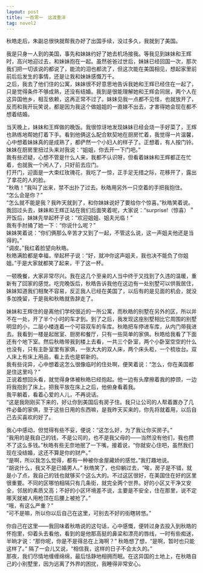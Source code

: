 ```yaml
---
layout: post
title: 一百零一　远渡重洋
tag: novel2
---
```


秋皓走后，朱副总很快就帮我办好了出国手续，没过多久，我就到了美国。

我是只身一人到的美国，事先和妹妹约好了她去机场接我。等我见到妹妹和王辉时，高兴地迎过去，和妹妹抱在一起。虽然爸爸过世后，妹妹已经回国一次，那次我们把一切该说的都说了，能流的泪也都流了，但这次能在美国相见，想起家里前前后后发生的事情，还是让我和妹妹感慨万千。<br />
之后，我去了他们住的公寓，妹妹很不好意思地告诉我她和王辉已经住在一起了，只是觉得条件不够成熟，还没有结婚。我到是很能理解她和王辉会同居，两个人在这异国他乡，相互依赖，这再正常不过了。妹妹见我一点都不见怪，也就放开了，反而和我开玩笑说，都是因为我这个做姐姐的一直嫁不出去，才害得她会现在都不想着结婚。

当天晚上，妹妹和王辉做的晚饭。我很惊讶地发现妹妹已经会烧一手好菜了，王辉也熟练地帮她打着下手。看到他俩这么配合默契地在厨房忙着，我觉得一片温馨，心中想着妹妹真的是成熟了，都俨然一个小妇人的样子了。正想着，有人按门铃。妹妹在厨房里扭过头来对我说：“姐姐，你去开一下门吧。”<br />
我有些迟疑，心想不管是什么人来，我都不认识呀，但看着妹妹和王辉都正在忙着，也就我一个闲人了，只好前去应门。<br />
打开门，迎面是一大束红玫瑰花，我吃了一惊，正手足无措之际，花移开了，露出了拿花的人的脸。<br />
“秋皓！”我叫了出来，禁不出扑了过去。秋皓用另外一只空着的手把我抱住。<br />
“怎么会是你？”<br />
“怎么就不能是我？我昨天就到了，和你妹妹说好了要给你个惊喜。”秋皓笑着说。<br />
我回过头去，妹妹和王辉正站在我们后面笑着呢，大家说：“surprise!（惊喜）＂<br />
开饭后，妹妹先举起杯子说：“欢迎姐姐、姐夫光临！”<br />
我有手肘捅了她一下：“你说什么呢？”<br />
妹妹笑着说：“你们俩那么辛苦才又到了一起，不管这么说，这一声姐夫他还是当得的。”<br />
“调皮。”我红着脸望向秋皓。<br />
秋皓满脸都是幸福，举起杯子说：“好，就冲你这声姐夫，我也决不能负了你姐姐。”于是大家就都笑了起来，干了这一杯。

一顿晚餐，大家非常尽兴。我在这几个至亲的人当中终于又找到了久违的温暖，重新有了回家的感觉。吃完晚饭后，秋皓告诉我他在这边有一处别墅可以供我居住，妹妹知道我们相聚不容易，反正我人已经在美国了，以后有的是见面的机会，就没多加挽留，于是我和秋皓就告辞走了。

妹妹和王辉住的是离他们学校很近的一所公寓，而秋皓的别墅在另外的区，所以并不在一处，开了半个小时的车才到。到了之后，我发现这座别墅相比它周围的别墅明显的小，二层小楼连着一个可容双车的车库。秋皓把车停进车库，从内门带我进去。我看到一楼是起居室、厨房和餐厅，只有一些简单的家俱。秋皓给我看了下面还有个地下室。然后秋皓带我到楼上去看，一共三个卧室，两个小卧室空空的什么也没有，只有主卧室里有家俱，一张大大的双人床，两个床头柜，一个梳妆台。双人床上有床上用品，看上去也是崭新的。<br />
我有些诧异，心中想着这怎么很像临时的住处啊，便笑着说：“怎么，你在美国都是住这里吗？”<br />
正说着想回头看，就觉得身体被秋皓已经抱起。他一边有头摩擦着我的脖颈，一边将我抱到了床上。把我平放在床上之后，他俯身看着我。<br />
我平躺着，看着心爱的人儿，不再说话。<br />
“这是我刚刚买下来的，好让你到美国后有房子住。我只让公司的人帮着置办了几件必备的家俱，至于这些日用的东西嘛，是我昨天买来的，你先将就着用，以后自己去买喜欢的好了。

我心中感动，但觉得有些不妥，便说：“这怎么好，为了我让你买房子。”<br />
“我用的是我自己的钱，不是公司的，也不是我父母的――当然没有他们，我也攒不了这么多钱。”秋皓有些无奈地抿了一下嘴，接着说，“你就安心住吧，虽然我们现在没结婚，这还不算是你的财产。”<br />
“是啊，所以我怎么觉得，都有一种被你金屋藏娇的感觉。”我打趣地说。<br />
 “胡说什么，我又不是已婚男人。” 秋皓笑了，也仰躺过去，“唉，房子是不错，就是小了点，我自己的钱也就够买个这么大的。不过这区很好，在美国住在好的区里很重要。不同的区哪怕相隔只有几条街，就完全两个世界。好的小区又干净又安全，邻居的素质又高；不好的小区环境差不说，主要是不安全，住在那里，说不定哪天就被人用枪顶在后腰上被抢了。”<br />
“哦，有这么严重？”<br />
“可不是嘛，所以你以后自己在这里，可别去不好的街瞎转悠。”

你自己在这里――我回味着秋皓说的这句话，心中感慨，便转过身去投入到秋皓的怀抱里，仰着头去看他，看到的是他那高挺的鼻梁和漂亮的唇线，一时有些痴迷，半晌才说：“那你呢，你是不是得总在上海啊？”
秋皓想了想，“是啊，暂时也只能这样了。” 隔了一会儿又说，“相信我，这样的日子不会太久的。”<br />
那夜，我们尽情地缠缠绵绵，最后恬静地相拥而眠。在这异国的土地上，在秋皓自己的小别墅里，因为远离了外界的困扰，我睡得非常安心。